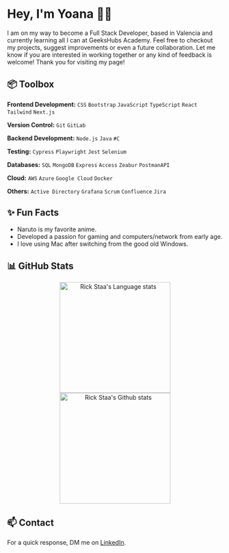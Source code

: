 # Hey, I'm Yoana 👋🏽
I am on my way to become a Full Stack Developer, based in Valencia and currently learning all I can at GeeksHubs Academy. Feel free to checkout my projects, suggest improvements or even a future collaboration. Let me know if you are interested in working together or any kind of feedback is welcome! Thank you for visiting my page!


## 📦 Toolbox
**Frontend Development:** `CSS` `Bootstrap` `JavaScript` `TypeScript` `React`  `Tailwind` `Next.js`
 
**Version Control:** `Git` `GitLab` 

**Backend Development:** `Node.js` `Java` `#C` 

**Testing:** `Cypress` `Playwright` `Jest` `Selenium`

**Databases:** `SQL` `MongoDB` `Express` `Access` `Zeabur` `PostmanAPI`

**Cloud:** `AWS` `Azure` `Google Cloud` `Docker`

**Others:** `Active Directory` `Grafana` `Scrum` `Confluence` `Jira`


## ✨ Fun Facts
- Naruto is my favorite anime.
- Developed a passion for gaming and computers/network from early age.
- I love using Mac after switching from the good old Windows.


## 📊 GitHub Stats

<div align="center"> 
<a href="https://github.com/anuraghazra/github-readme-stats#gh-light-mode-only">
<img height=259 src="https://github-readme-stats-git-masterrstaa-rickstaa.vercel.app/api/top-langs/?username=rickstaa&layout=compact&langs_count=12&hide_border=true&role=owner,collaborator&theme=default#gh-light-mode-only" alt="Rick Staa's Language stats" />
</a>
<a href="https://github.com/anuraghazra/github-readme-stats#gh-light-mode-only">
<img height=259 src="https://github-readme-stats-git-masterrstaa-rickstaa.vercel.app/api?username=rickstaa&show_icons=true&line_height=28&hide_border=true&card_width=347&include_all_commits=true&role=owner,collaborator&show=reviews,discussions_answered&rank_icon=percentile&exclude_repo=github-readme-stats&theme=default#gh-light-mode-only" alt="Rick Staa's Github stats" />
</a>
</div>

## 📫 Contact
For a quick response, DM me on [LinkedIn](https://www.linkedin.com/in/yoanastamenova/). 
